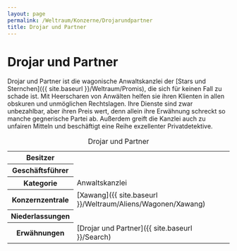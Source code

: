 ```yaml
---
layout: page
permalink: /Weltraum/Konzerne/Drojarundpartner
title: Drojar und Partner
---
```



# Drojar und Partner


Drojar und Partner ist die wagonische Anwaltskanzlei der [Stars und Sternchen]({{ site.baseurl }}/Weltraum/Promis), die sich für keinen Fall zu schade ist. Mit Heerscharen von Anwälten helfen sie ihren Klienten in allen obskuren und unmöglichen Rechtslagen. Ihre Dienste sind zwar unbezahlbar, aber ihren Preis wert, denn allein ihre Erwähnung schreckt so manche gegnerische Partei ab. Außerdem greift die Kanzlei auch zu unfairen Mitteln und beschäftigt eine Reihe exzellenter Privatdetektive.


<aside>
<table data-type="konzern">
<caption>Drojar und Partner</caption>
<tbody>
<tr><th>Besitzer</th><td> </td></tr>
<tr><th>Geschäftsführer</th><td> </td></tr>
<tr><th>Kategorie</th><td>Anwaltskanzlei</td></tr>
<tr><th>Konzernzentrale</th><td>[Xawang]({{ site.baseurl }}/Weltraum/Aliens/Wagonen/Xawang)</td></tr>
<tr><th>Niederlassungen</th><td> </td></tr>
<tr><th>Erwähnungen</th><td>[Drojar und Partner]({{ site.baseurl }}/Search)</td></tr>
</tbody>
</table>
</aside>


